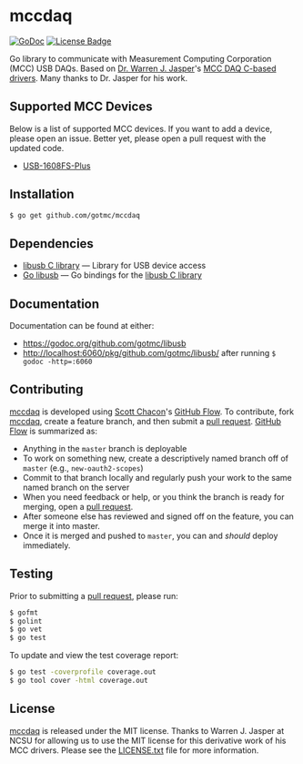 # mccdaq

[![GoDoc][godoc image]][godoc link]
[![License Badge][license image]][LICENSE.txt]

Go library to communicate with Measurement Computing Corporation (MCC)
USB DAQs. Based on [Dr. Warren J. Jasper][jasper]'s [MCC DAQ C-based
drivers][mcc-linux]. Many thanks to Dr. Jasper for his work.

## Supported MCC Devices

Below is a list of supported MCC devices. If you want to add a device,
please open an issue. Better yet, please open a pull request with the
updated code.

- [USB-1608FS-Plus][]


## Installation

```bash
$ go get github.com/gotmc/mccdaq
```

## Dependencies

- [libusb C library][libusb-c] — Library for USB device access
- [Go libusb][libusb] — Go bindings for the [libusb C library][libusb-c]

## Documentation

Documentation can be found at either:

- <https://godoc.org/github.com/gotmc/libusb>
- <http://localhost:6060/pkg/github.com/gotmc/libusb/> after running `$
  godoc -http=:6060`

## Contributing

[mccdaq][] is developed using [Scott Chacon][]'s [GitHub Flow][]. To
contribute, fork [mccdaq][], create a feature branch, and then
submit a [pull request][].  [GitHub Flow][] is summarized as:

- Anything in the `master` branch is deployable
- To work on something new, create a descriptively named branch off of
  `master` (e.g., `new-oauth2-scopes`)
- Commit to that branch locally and regularly push your work to the same
  named branch on the server
- When you need feedback or help, or you think the branch is ready for
  merging, open a [pull request][].
- After someone else has reviewed and signed off on the feature, you can
  merge it into master.
- Once it is merged and pushed to `master`, you can and *should* deploy
  immediately.

## Testing

Prior to submitting a [pull request][], please run:

```bash
$ gofmt
$ golint
$ go vet
$ go test
```

To update and view the test coverage report:

```bash
$ go test -coverprofile coverage.out
$ go tool cover -html coverage.out
```

## License

[mccdaq][] is released under the MIT license. Thanks to Warren J. Jasper
at NCSU for allowing us to use the MIT license for this derivative work
of his MCC drivers. Please see the [LICENSE.txt][] file for more
information.

[GitHub Flow]: http://scottchacon.com/2011/08/31/github-flow.html
[godoc image]: https://godoc.org/github.com/gotmc/mccdaq?status.svg
[godoc link]: https://godoc.org/github.com/gotmc/mccdaq
[jasper]: https://textiles.ncsu.edu/blog/team/warren-jasper/
[libusb]: https://github.com/gotmc/libusb
[libusb-c]: http://libusb.info
[LICENSE.txt]: https://github.com/gotmc/mccdaq/blob/master/LICENSE.txt
[license image]: http://img.shields.io/gotmc/l/mccdaq.svg
[mccdaq]: https://github.com/gotmc/mccdaq
[mcc-linux]: http://www.mccdaq.com/daq-software/Linux-Support.aspx
[pull request]: https://help.github.com/articles/using-pull-requests
[Scott Chacon]: http://scottchacon.com/about.html
[usb-1608fs-plus]: http://www.mccdaq.com/usb-data-acquisition/USB-1608FS-Plus.aspx

